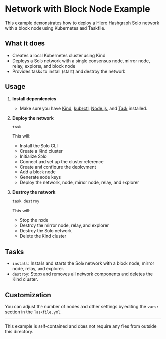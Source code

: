 # Network with Block Node Example

This example demonstrates how to deploy a Hiero Hashgraph Solo network with a block node using Kubernetes and Taskfile.

## What it does

* Creates a local Kubernetes cluster using Kind
* Deploys a Solo network with a single consensus node, mirror node, relay, explorer, and block node
* Provides tasks to install (start) and destroy the network

## Usage

1. **Install dependencies**
   * Make sure you have [Kind](https://kind.sigs.k8s.io/), [kubectl](https://kubernetes.io/docs/tasks/tools/), [Node.js](https://nodejs.org/), and [Task](https://taskfile.dev/) installed.

2. **Deploy the network**
   ```sh
   task
   ```
   This will:
   * Install the Solo CLI
   * Create a Kind cluster
   * Initialize Solo
   * Connect and set up the cluster reference
   * Create and configure the deployment
   * Add a block node
   * Generate node keys
   * Deploy the network, node, mirror node, relay, and explorer

3. **Destroy the network**
   ```sh
   task destroy
   ```
   This will:
   * Stop the node
   * Destroy the mirror node, relay, and explorer
   * Destroy the Solo network
   * Delete the Kind cluster

## Tasks

* `install`: Installs and starts the Solo network with a block node, mirror node, relay, and explorer.
* `destroy`: Stops and removes all network components and deletes the Kind cluster.

## Customization

You can adjust the number of nodes and other settings by editing the `vars:` section in the `Taskfile.yml`.

***

This example is self-contained and does not require any files from outside this directory.
